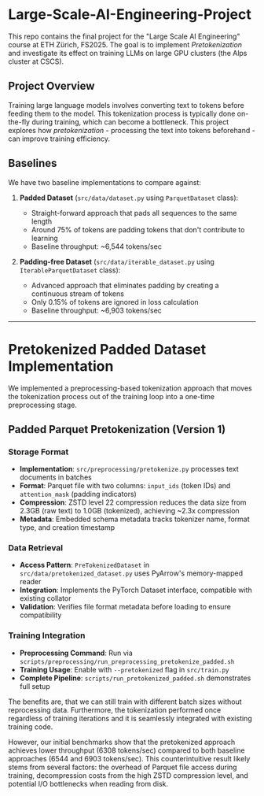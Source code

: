 # Large-Scale-AI-Engineering-Project

This repo contains the final project for the "Large Scale AI Engineering" course at ETH Zürich, FS2025. The goal is to implement *Pretokenization* and investigate its effect on training LLMs on large GPU clusters (the Alps cluster at CSCS).

## Project Overview

Training large language models involves converting text to tokens before feeding them to the model. This tokenization process is typically done on-the-fly during training, which can become a bottleneck. This project explores how *pretokenization* - processing the text into tokens beforehand - can improve training efficiency.

## Baselines

We have two baseline implementations to compare against:

1. **Padded Dataset** (`src/data/dataset.py` using `ParquetDataset` class):
   - Straight-forward approach that pads all sequences to the same length
   - Around 75% of tokens are padding tokens that don't contribute to learning
   - Baseline throughput: ~6,544 tokens/sec

2. **Padding-free Dataset** (`src/data/iterable_dataset.py` using `IterableParquetDataset` class):
   - Advanced approach that eliminates padding by creating a continuous stream of tokens
   - Only 0.15% of tokens are ignored in loss calculation
   - Baseline throughput: ~6,903 tokens/sec

---

# Pretokenized Padded Dataset Implementation

We implemented a preprocessing-based tokenization approach that moves the tokenization process out of the training loop into a one-time preprocessing stage.

## Padded Parquet Pretokenization (Version 1)

### Storage Format
- **Implementation**: `src/preprocessing/pretokenize.py` processes text documents in batches
- **Format**: Parquet file with two columns: `input_ids` (token IDs) and `attention_mask` (padding indicators)
- **Compression**: ZSTD level 22 compression reduces the data size from 2.3GB (raw text) to 1.0GB (tokenized), achieving ~2.3x compression
- **Metadata**: Embedded schema metadata tracks tokenizer name, format type, and creation timestamp

### Data Retrieval
- **Access Pattern**: `PreTokenizedDataset` in `src/data/pretokenized_dataset.py` uses PyArrow's memory-mapped reader
- **Integration**: Implements the PyTorch Dataset interface, compatible with existing collator
- **Validation**: Verifies file format metadata before loading to ensure compatibility

### Training Integration
- **Preprocessing Command**: Run via `scripts/preprocessing/run_preprocessing_pretokenize_padded.sh`
- **Training Usage**: Enable with `--pretokenized` flag in `src/train.py`
- **Complete Pipeline**: `scripts/run_pretokenized_padded.sh` demonstrates full setup

The benefits are, that we can still train with different batch sizes without reprocessing data. Furthermore, the tokenization performed once regardless of training iterations and it is seamlessly integrated with existing training code. 

However, our initial benchmarks show that the pretokenized approach achieves lower throughput (6308 tokens/sec) compared to both baseline approaches (6544 and 6903 tokens/sec). This counterintuitive result likely stems from several factors: the overhead of Parquet file access during training, decompression costs from the high ZSTD compression level, and potential I/O bottlenecks when reading from disk. 